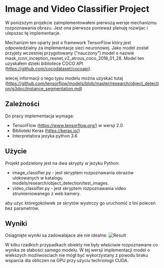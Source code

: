 # Image and Video Classifier Project

W ponizszym projekcie zaimplementowałem pierwszą wersje mechanizmu rozpoznawania obrazu.
Jest ona pierwsza ponieważ planuję rozwijac i ulepszac tę implementacje.

Mechanizm ten oparty jest o framework TensorFlow który jest odpowiedzialny za implementacje sieci neuronowej.
Jako model został przyjety wczesniej przygotowany ("nauczony") model o nazwie mask_rcnn_inception_resnet_v2_atrous_coco_2018_01_28.
Model ten uzyskałem dzieki bibliotece COCO API (https://github.com/cocodataset/cocoapi).

wiecej informacji o tego typu modelu można uzyskać tutaj (https://github.com/tensorflow/models/blob/master/research/object_detection/g3doc/instance_segmentation.md)
## Zależności
Do pracy implementacja wymaga:
* TensorFlow (https://www.tensorflow.org/) w wersji 2.0
* Biblioteki Keras (https://keras.io/) 
* Interpretatora jezyka python 3.6

## Użycie
Projekt podzielony jest na dwa skrypty w jezyku Python:
* image_classifier.py - jest skryptem rozpoznawania obrazów ulokowanych w katalogu models/research/object_detection/test_images.
* video_classifier.py - jest skryptem rozpoznawania video strumieniowanego z web kamery.

aby użyc któregokolwiek ze skrytów wystrczy go uruchomić z lini poleceń bez parametrów. 

## Wyniki
Osiągnięte wyniki sa zadowalajace ale nie idealne: 
![Result](Recognize.png "Recognized frame")

W kilku rzadkich przypadkach obiekty nie były właściwie rozpoznawane co wynika ze słabości samego modelu.
W tej wersji implementacji model o wiekszych możliwosciach nie mógł być wykorzystany z powodu braku wsparcia dla obliczen na GPU przy użyciu technologii CUDA.
